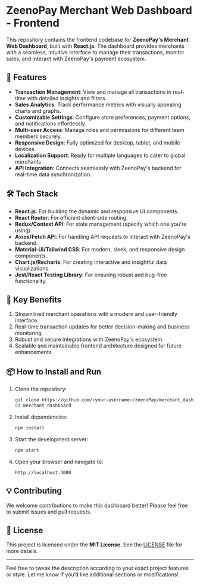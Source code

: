 # ZeenoPay Merchant Web Dashboard - Frontend

This repository contains the frontend codebase for **ZeenoPay's Merchant Web Dashboard**, built with **React.js**. The dashboard provides merchants with a seamless, intuitive interface to manage their transactions, monitor sales, and interact with ZeenoPay's payment ecosystem.

## 🚀 Features

- **Transaction Management**: View and manage all transactions in real-time with detailed insights and filters.
- **Sales Analytics**: Track performance metrics with visually appealing charts and graphs.
- **Customizable Settings**: Configure store preferences, payment options, and notifications effortlessly.
- **Multi-user Access**: Manage roles and permissions for different team members securely.
- **Responsive Design**: Fully optimized for desktop, tablet, and mobile devices.
- **Localization Support**: Ready for multiple languages to cater to global merchants.
- **API Integration**: Connects seamlessly with ZeenoPay's backend for real-time data synchronization.

## 🛠️ Tech Stack

- **React.js**: For building the dynamic and responsive UI components.
- **React Router**: For efficient client-side routing.
- **Redux/Context API**: For state management (specify which one you're using).
- **Axios/Fetch API**: For handling API requests to interact with ZeenoPay's backend.
- **Material-UI/Tailwind CSS**: For modern, sleek, and responsive design components.
- **Chart.js/Recharts**: For creating interactive and insightful data visualizations.
- **Jest/React Testing Library**: For ensuring robust and bug-free functionality.

## 🌟 Key Benefits

1. Streamlined merchant operations with a modern and user-friendly interface.
2. Real-time transaction updates for better decision-making and business monitoring.
3. Robust and secure integrations with ZeenoPay's ecosystem.
4. Scalable and maintainable frontend architecture designed for future enhancements.

## 📦 How to Install and Run

1. Clone the repository:

   ```bash
   git clone https://github.com/<your-username>/zeenoPay/merchant_dashboard.git
   cd merchant_dashboard
   ```

2. Install dependencies:

   ```bash
   npm install
   ```

3. Start the development server:

   ```bash
   npm start
   ```

4. Open your browser and navigate to:

   ```
   http://localhost:3000
   ```

## 💡 Contributing

We welcome contributions to make this dashboard better! Please feel free to submit issues and pull requests.

## 📝 License

This project is licensed under the **MIT License**. See the [LICENSE](LICENSE) file for more details.

---

Feel free to tweak the description according to your exact project features or style. Let me know if you’d like additional sections or modifications!
